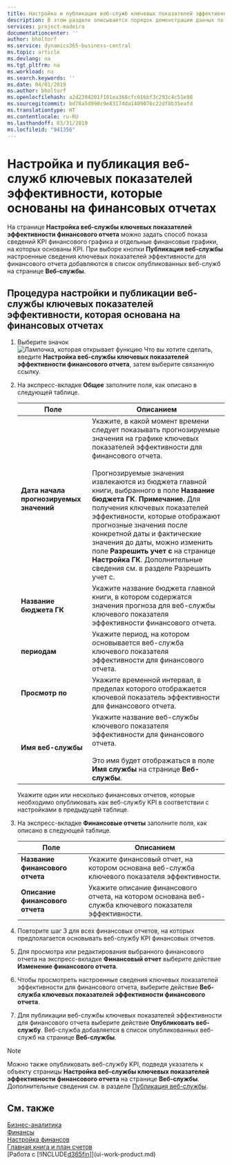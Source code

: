 ```yaml
---
title: Настройка и публикация веб-служб ключевых показателей эффективности для финансовых отчетов | Документы Майкрософт
description: В этом разделе описывается порядок демонстрации данных по КПЭ финансовых отчетов на основе конкретных финансовых отчетов.
services: project-madeira
documentationcenter: ''
author: bholtorf
ms.service: dynamics365-business-central
ms.topic: article
ms.devlang: na
ms.tgt_pltfrm: na
ms.workload: na
ms.search.keywords: ''
ms.date: 04/01/2019
ms.author: bholtorf
ms.openlocfilehash: a2d2394201f101ea368cfc616bf3c293c4c51e98
ms.sourcegitcommit: bd78a5d990c9e83174da1409076c22df8b35eafd
ms.translationtype: HT
ms.contentlocale: ru-RU
ms.lasthandoff: 03/31/2019
ms.locfileid: "941356"
---
```

# <a name="set-up-and-publish-kpi-web-services-based-on-account-schedules"></a>Настройка и публикация веб-служб ключевых показателей эффективности, которые основаны на финансовых отчетах
На странице **Настройка веб-службы ключевых показателей эффективности финансового отчета** можно задать способ показа сведений KPI финансового графика и отдельные финансовые графики, на которых основаны KPI. При выборе кнопки **Публикация веб-службы** настроенные сведения ключевых показателей эффективности для финансового отчета добавляются в список опубликованных веб-служб на странице **Веб-службы**.  

## <a name="to-set-up-and-publish-a-kpi-web-service-that-is-based-on-account-schedules"></a>Процедура настройки и публикации веб-службы ключевых показателей эффективности, которая основана на финансовых отчетах  
1.  Выберите значок ![Лампочка, которая открывает функцию Что вы хотите сделать](media/ui-search/search_small.png "Что вы хотите сделать"), введите **Настройка веб-службы ключевых показателей эффективности финансового отчета**, затем выберите связанную ссылку.  
2.  На экспресс-вкладке **Общее** заполните поля, как описано в следующей таблице.  

    |Поле|Описанием|  
    |---------------------------------|---------------------------------------|  
    |**Дата начала прогнозируемых значений**|Укажите, в какой момент времени следует показывать прогнозируемые значения на графике ключевых показателей эффективности для финансового отчета.<br /><br /> Прогнозируемые значения извлекаются из бюджета главной книги, выбранного в поле **Название бюджета ГК**. **Примечание.** Для получения ключевых показателей эффективности, которые отображают прогнозные значения после конкретной даты и фактические значения до даты, можно изменить поле **Разрешить учет с** на странице **Настройка ГК**. Дополнительные сведения см. в разделе Разрешить учет с.|  
    |**Название бюджета ГК**|Укажите название бюджета главной книги, в котором содержатся значения прогноза для веб-службы ключевого показателя эффективности финансового отчета.|  
    |**периодам**|Укажите период, на котором основывается веб-служба ключевого показателя эффективности для финансового отчета.|  
    |**Просмотр по**|Укажите временной интервал, в пределах которого отображается ключевой показатель эффективности для финансового отчета.|  
    |**Имя веб-службы**|Укажите название веб-службы ключевого показателя эффективности для финансового отчета.<br /><br /> Это имя будет отображаться в поле **Имя службы** на странице **Веб-службы**.|  

    Укажите один или несколько финансовых отчетов, которые необходимо опубликовать как веб-службу KPI в соответствии с настройками в предыдущей таблице.  

3.  На экспресс-вкладке **Финансовые отчеты** заполните поля, как описано в следующей таблице.  

    |Поле|Описанием|  
    |---------------------------------|---------------------------------------|  
    |**Название финансового отчета**|Укажите финансовый отчет, на котором основана веб-служба ключевого показателя эффективности.|  
    |**Описание финансового отчета**|Укажите описание финансового отчета, на котором основана веб-служба ключевого показателя эффективности.|  

4.  Повторите шаг 3 для всех финансовых отчетов, на которых предполагается основывать веб-службу KPI финансовых отчетов.  
5.  Для просмотра или редактирования выбранного финансового отчета на экспресс-вкладке **Финансовый отчет** выберите действие **Изменение финансового отчета**.  
6.  Чтобы просмотреть настроенные сведения ключевых показателей эффективности для финансового отчета, выберите действие **Веб-служба ключевых показателей эффективности финансового отчета**.  
7.  Для публикации веб-службы ключевых показателей эффективности для финансового отчета выберите действие **Опубликовать веб-службу**. Веб-служба добавляется в список опубликованных веб-служб на странице **Веб-службы**.  

> [!NOTE]  
>  Можно также опубликовать веб-службу KPI, подведя указатель к объекту страницы **Настройка веб-службы ключевых показателей эффективности финансового отчета** на странице **Веб-службы**. Дополнительные сведения см. в разделе [Публикация веб-службы](across-how-publish-web-service.md).  

## <a name="see-also"></a>См. также  
[Бизнес-аналитика](bi.md)  
[Финансы](finance.md)  
[Настройка финансов](finance-setup-finance.md)  
[Главная книга и план счетов](finance-general-ledger.md)  
[Работа с [!INCLUDE[d365fin](includes/d365fin_md.md)]](ui-work-product.md)
